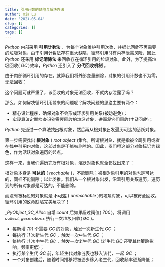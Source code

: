 ```yaml
---
title: 引用计数的缺陷与解决办法
author: Xin Lu
date: '2023-05-04'
slug: []
categories: []
tags: []
---
```


*Python* 内部采用 **引用计数法** ，为每个对象维护引用次数，并据此回收不再需要的垃圾对象。由于引用计数法存在重大缺陷，循环引用时有内存泄露风险，因此 *Python* 还采用 **标记清除法** 来回收存在循环引用的垃圾对象。此外，为了提高垃圾回收( *GC* )效率，*Python* 还引入了 **分代回收机制** 。

由于内部循环引用的存在，就算我们将外部变量删除，对象的引用计数也不为零，无法回收：

这个问题可就严重了，该回收的对象无法回收，不就内存泄露了吗？

那么，如何解决循环引用带来的问题呢？解决问题的思路主要有两个：

- 精心设计程序，确保对象不会形成环状引用关系(被动避免)；
- 实现算法定期检查识别需要回收的垃圾对象，进而将它们回收(主动回收)；

*Python* 先通过一个算法找出根对象，然后再从根对象出发遍历可达的活跃对象。

第一步需要找出 **根对象** ( *root object* )集合。所谓根对象，就是指被全局引用或者在栈中引用的对象，这部对象是不能被删除的。因此，我们将这部分对象标记为绿色，作为活跃对象遍历的起点。

这样一来，当我们遍历完所有根对象，活跃对象也就全部找出来了：

根对象本身是 **可达的** ( *reachable* )，不能删除；被根对象引用的对象也是可达的，同样不能删除；以此类推。我们从一个根对象出发，沿着引用关系遍历，遍历到的所有对象都是可达的，不能删除。

而没有被标色的对象就是 **不可达** ( *unreachable* )的垃圾对象，可以被安全回收。循环引用的致命缺陷完美解决了！

*_PyObject_GC_Alloc* 自增 *count* 后如果超过阀值( *700* )，将调用 *collect_generations* 执行一次垃圾回收( *GC* )。

- 每新增 *701* 个需要 *GC* 的对象，触发一次新生代 *GC* ；
- 每执行 *11* 次新生代 *GC* ，触发一次中生代 *GC* ；
- 每执行 *11* 次中生代 *GC* ，触发一次老生代 *GC* (老生代 *GC* 还受其他策略影响，频率更低)；
- 执行某个生代 *GC* 前，年轻生代对象链表也移入该代，一起 *GC* ；
- 一个对象创建后，随着时间推移将被逐步移入老生代，回收频率逐渐降低；